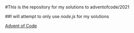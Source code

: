 #This is the repository for my solutions to adventofcode/2021

##I will attempt to only use _node.js_ for my solutions

[Advent of Code](https://adventofcode.com/2021)
